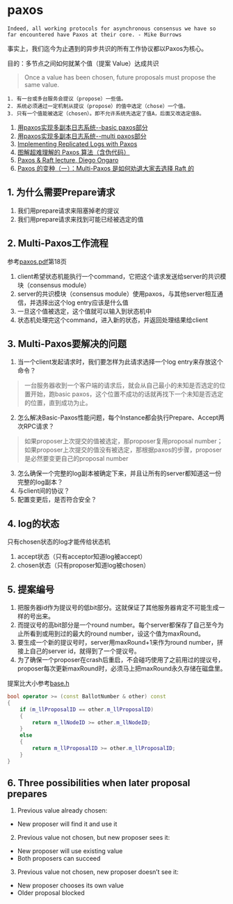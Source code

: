 # paxos

`Indeed, all working protocols for asynchronous consensus we have so far encountered have Paxos at their core. - Mike Burrows`

事实上，我们迄今为止遇到的异步共识的所有工作协议都以Paxos为核心。

目的：多节点之间如何就某个值（提案 Value）达成共识

> Once a value has been chosen, future proposals must propose the same value.

```
1. 有一台或多台服务会提议（propose）一些值。
2. 系统必须通过一定机制从提议（propose）的值中选定（chose）一个值。
3. 只有一个值能被选定（chosen）。即不允许系统先选定了值A，后面又改选定值B。
``` 

1. [用paxos实现多副本日志系统--basic paxos部分](https://cloud.tencent.com/developer/article/1147420)
2. [用paxos实现多副本日志系统--multi paxos部分](https://cloud.tencent.com/developer/article/1158799)
3. [Implementing Replicated Logs with Paxos](https://ongardie.net/static/raft/userstudy/paxos.pdf)
4. [图解超难理解的 Paxos 算法（含伪代码）](https://xie.infoq.cn/article/e53cbcd0e723e3a6ce4be3b8c)
5. [Paxos & Raft lecture, Diego Ongaro](https://www.bilibili.com/video/BV1WW411a77S?from=search&seid=9258539723484618240&spm_id_from=333.337.0.0)
6. [Paxos 的变种（一）：Multi-Paxos 是如何劝退大家去选择 Raft 的](https://xie.infoq.cn/article/92f6b1a031594da8164645459)

## 1. 为什么需要Prepare请求
 1. 我们用prepare请求来阻塞掉老的提议
 2. 我们用prepare请求来找到可能已经被选定的值

## 2. Multi-Paxos工作流程
参考[paxos.pdf](https://ongardie.net/static/raft/userstudy/paxos.pdf)第18页
 1. client希望状态机能执行一个command，它把这个请求发送给server的共识模块（consensus module）
 2. server的共识模块（consensus module）使用paxos，与其他server相互通信，并选择出这个log entry应该是什么值
 3. 一旦这个值被选定，这个值就可以输入到状态机中
 4. 状态机处理完这个command，进入新的状态，并返回处理结果给client

## 3. Multi-Paxos要解决的问题
 1. 当一个client发起请求时，我们要怎样为此请求选择一个log entry来存放这个命令？
 > 一台服务器收到一个客户端的请求后，就会从自己最小的未知是否选定的位置开始，跑basic paxos，这个位置不成功的话就再找下一个未知是否选定的位置，直到成功为止。
 2. 怎么解决Basic-Paxos性能问题，每个Instance都会执行Prepare、Accept两次RPC请求？
 > 如果proposer上次提交的值被选定，那proposer复用proposal number；如果proposer上次提交的值没有被选定，那根据paxos的步骤，proposer是必然要变更自己的proposal number
 3. 怎么确保一个完整的log副本被确定下来，并且让所有的server都知道这一份完整的log副本？
 4. 与client间的协议？
 5. 配置变更后，是否符合安全？

## 4. log的状态
只有chosen状态的log才能传给状态机
 1. accept状态（只有acceptor知道log被accept）
 2. chosen状态（只有proposer知道log被chosen）

## 5. 提案编号
1. 把服务器id作为提议号的低bit部分。这就保证了其他服务器肯定不可能生成一样的号出来。
2. 而提议号的高bit部分是一个round number。每个server都保存了自己至今为止所看到或用到过的最大的round number，设这个值为maxRound。
3. 要生成一个新的提议号时，server用maxRound+1来作为round number，拼接上自己的server id，就得到了一个提议号。
4. 为了确保一个proposer在crash后重启，不会碰巧使用了之前用过的提议号，proposer每次更新maxRound时，必须马上把maxRound永久存储在磁盘里。

提案比大小参考[base.h](https://github.com/Tencent/phxpaxos/blob/master/src/algorithm/base.h#L47)
```c++
bool operator >= (const BallotNumber & other) const
{
    if (m_llProposalID == other.m_llProposalID)
    {
        return m_llNodeID >= other.m_llNodeID;
    }
    else
    {
        return m_llProposalID >= other.m_llProposalID;
    }
}
```

## 6. Three possibilities when later proposal prepares
1. Previous value already chosen:
 - New proposer will find it and use it
2. Previous value not chosen, but new proposer sees it:
 - New proposer will use existing value
 - Both proposers can succeed
3. Previous value not chosen, new proposer doesn’t see it:
 - New proposer chooses its own value
 - Older proposal blocked
